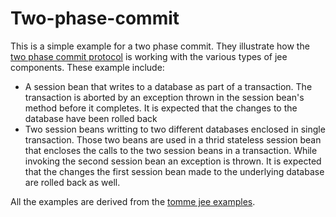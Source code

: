 # Two-phase-commit
This is a simple example for a two phase commit. They illustrate how the [two phase commit protocol](http://en.wikipedia.org/wiki/Two-phase_commit_protocol) is working with the various types of jee components.
These example include:

- A session bean that writes to a database as part of a transaction. The transaction is aborted by an exception thrown in the session bean's method before it completes. It is expected that the changes to the database have been rolled back
- Two session beans writting to two different databases enclosed in single transaction. Those two beans are used in a thrid stateless session bean that encloses the calls to the two session beans in a transaction. While invoking the second session bean an exception is thrown. It is expected that the changes the first session bean made to the underlying database are rolled back as well.	

All the examples are derived from the [tomme jee examples](https://tomee.apache.org/examples-trunk/).